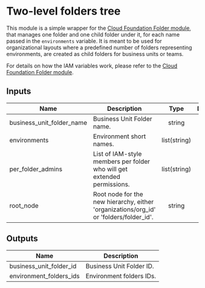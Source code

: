 # Two-level folders tree

This module is a simple wrapper for the [Cloud Foundation Folder module](https://github.com/terraform-google-modules/terraform-google-folders), that manages one folder and one child folder under it, for each name passed in the `environments` variable. It is meant to be used for organizational layouts where a predefined number of folders representing environments, are created as child folders for business units or teams.

For details on how the IAM variables work, please refer to the [Cloud Foundation Folder module](https://github.com/terraform-google-modules/terraform-google-folders).

<!-- BEGINNING OF PRE-COMMIT-TERRAFORM DOCS HOOK -->
## Inputs

| Name | Description | Type | Default | Required |
|------|-------------|:----:|:-----:|:-----:|
| business\_unit\_folder\_name | Business Unit Folder name. | string | n/a | yes |
| environments | Environment short names. | list(string) | n/a | yes |
| per\_folder\_admins | List of IAM-style members per folder who will get extended permissions. | list(string) | `<list>` | no |
| root\_node | Root node for the new hierarchy, either 'organizations/org_id' or 'folders/folder_id'. | string | n/a | yes |

## Outputs

| Name | Description |
|------|-------------|
| business\_unit\_folder\_id | Business Unit Folder ID. |
| environment\_folders\_ids | Environment folders IDs. |

<!-- END OF PRE-COMMIT-TERRAFORM DOCS HOOK -->
